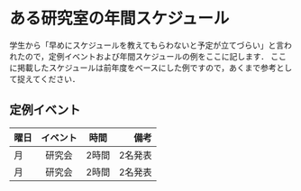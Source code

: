 # ある研究室の年間スケジュール
学生から「早めにスケジュールを教えてもらわないと予定が立てづらい」と言われたので，定例イベントおよび年間スケジュールの例をここに記します．
ここに掲載したスケジュールは前年度をベースにした例ですので，あくまで参考として捉えてください．


## 定例イベント
| 曜日 | イベント | 時間 | 備考
|:---|:---:|:---:|---:|
|月 |研究会 |2時間 |2名発表 |
|月 |研究会 |2時間 |2名発表 |
